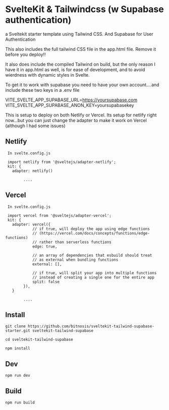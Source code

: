 # SvelteKit & Tailwindcss (w Supabase authentication)

a Sveltekit starter template using Tailwind CSS.
And Supabase for User Authentication

This also includes the full tailwind CSS file in the app.html file.  Remove it before you deploy!!

It also does include the compiled Tailwind on build, but the only reason I have it in app.html as well, is for ease of development, and to avoid wierdness with dynamic styles in Svelte.

To get it to work with supabase you need to have your own account....and include these two keys in a .env file

VITE_SVELTE_APP_SUPABASE_URL=https://yoursupabase.com
VITE_SVELTE_APP_SUPABASE_ANON_KEY=yoursupabasekey

This is setup to deploy on both Netlify or Vercel.
Its setup for netlify right now...but you can just change the adapter to make it work on Vercel (although I had some issues)

## Netlify
```
 In svelte.config.js
 
 import netlify from '@sveltejs/adapter-netlify';
 kit: {
   adapter: netlify()
        
        ....

```


## Vercel
```
 In svelte.config.js
 
 import vercel from '@sveltejs/adapter-vercel';
 kit: {
   adapter: vercel({
            // if true, will deploy the app using edge functions
            // (https://vercel.com/docs/concepts/functions/edge-functions)
            // rather than serverless functions
            edge: true,

            // an array of dependencies that esbuild should treat
            // as external when bundling functions
            external: [],

            // if true, will split your app into multiple functions
            // instead of creating a single one for the entire app
            split: false
        }),
   }
        
        ....

```



## Install
```
git clone https://github.com/bitnosis/sveltekit-tailwind-supabase-starter.git sveltekit-tailwind-supabase

cd sveltekit-tailwind-supabase

npm install
```

## Dev
`npm run dev`

## Build
`npm run build`

